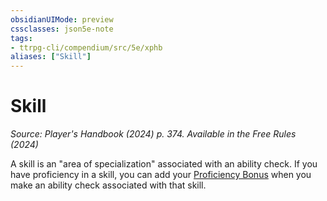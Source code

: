 ```yaml
---
obsidianUIMode: preview
cssclasses: json5e-note
tags:
- ttrpg-cli/compendium/src/5e/xphb
aliases: ["Skill"]
---
```

# Skill
*Source: Player's Handbook (2024) p. 374. Available in the Free Rules (2024)* 

A skill is an "area of specialization" associated with an ability check. If you have proficiency in a skill, you can add your [Proficiency Bonus](3-Mechanics/CLI/rules/variant-rules/proficiency-xphb.md) when you make an ability check associated with that skill.